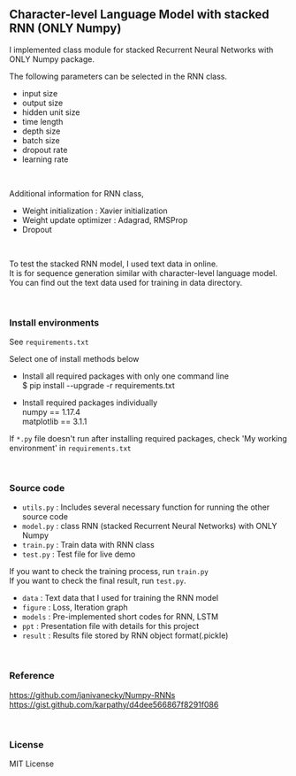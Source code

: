 ## Character-level Language Model with stacked RNN (ONLY Numpy)

I implemented class module for stacked Recurrent Neural Networks with ONLY Numpy package.  

The following parameters can be selected in the RNN class.
 - input size
 - output size
 - hidden unit size
 - time length
 - depth size
 - batch size
 - dropout rate
 - learning rate

<br>

Additional information for RNN class,
 - Weight initialization : Xavier initialization  
 - Weight update optimizer : Adagrad, RMSProp  
 - Dropout  

<br>

To test the stacked RNN model, I used text data in online.  
It is for sequence generation similar with character-level language model.  
You can find out the text data used for training in data directory.

<br>

### Install environments
See `requirements.txt`

Select one of install methods below  

* Install all required packages with only one command line  
$ pip install --upgrade -r requirements.txt

* Install required packages individually  
numpy == 1.17.4  
matplotlib == 3.1.1

If `*.py` file doesn't run after installing required packages, check 'My working environment' in `requirements.txt`

<br>

### Source code

* `utils.py` : Includes several necessary function for running the other source code
* `model.py` : class RNN (stacked Recurrent Neural Networks) with ONLY Numpy
* `train.py` : Train data with RNN class
* `test.py` : Test file for live demo

If you want to check the training process, run `train.py`  
If you want to check the final result, run `test.py`. <br>
  
* `data` : Text data that I used for training the RNN model
* `figure` : Loss, Iteration graph
* `models` : Pre-implemented short codes for RNN, LSTM
* `ppt` : Presentation file with details for this project
* `result` : Results file stored by RNN object format(.pickle)

<br>

### Reference

https://github.com/janivanecky/Numpy-RNNs  
https://gist.github.com/karpathy/d4dee566867f8291f086

<br>

### License

MIT License
